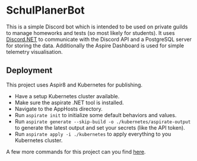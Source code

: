 # SchulPlanerBot

This is a simple Discord bot which is intended to be used on private guilds to manage homeworks and tests (so most likely for students). It uses [Discord.NET](https://github.com/discord-net/discord.net) to communicate with the Discord API and a PostgreSQL server for storing the data.
Additionally the Aspire Dashboard is used for simple telemetry visualisation.

## Deployment

This project uses Aspir8 and Kubernetes for publishing.

- Have a setup Kubernetes cluster available.
- Make sure the aspirate .NET tool is installed.
- Navigate to the AppHosts directory.
- Run `aspirate init` to initialize some default behaviors and values.
- Run `aspirate generate --skip-build -o ./kubernetes/aspirate-output` to generate the latest output and set your secrets (like the API token).
- Run `aspirate apply -i ./kubernetes` to apply everything to you Kubernetes cluster.

A few more commands for this project can you find [here](SchulPlanerBot.AppHost/kubernetes/).

